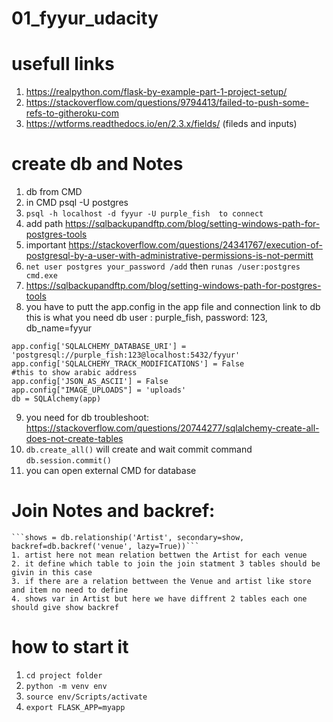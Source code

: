 # 01_fyyur_udacity


# usefull links

1. https://realpython.com/flask-by-example-part-1-project-setup/
2. https://stackoverflow.com/questions/9794413/failed-to-push-some-refs-to-githeroku-com
3. https://wtforms.readthedocs.io/en/2.3.x/fields/ (fileds and inputs)


# create db and Notes

1.  db from CMD 
2.  in CMD psql -U postgres
3.  ```psql -h localhost -d fyyur -U purple_fish  to connect```
4.  add path https://sqlbackupandftp.com/blog/setting-windows-path-for-postgres-tools
5.  important https://stackoverflow.com/questions/24341767/execution-of-postgresql-by-a-user-with-administrative-permissions-is-not-permitt
6.  ```net user postgres your_password /add``` then ```runas /user:postgres cmd.exe```
7. https://sqlbackupandftp.com/blog/setting-windows-path-for-postgres-tools
8. you have to putt the app.config in the app file and connection link to db  this is what you need db user : purple_fish, password: 123, db_name=fyyur

```
app.config['SQLALCHEMY_DATABASE_URI'] = 'postgresql://purple_fish:123@localhost:5432/fyyur'
app.config['SQLALCHEMY_TRACK_MODIFICATIONS'] = False
#this to show arabic address 
app.config['JSON_AS_ASCII'] = False
app.config["IMAGE_UPLOADS"] = 'uploads'
db = SQLAlchemy(app)
```

9. you need for db troubleshoot: https://stackoverflow.com/questions/20744277/sqlalchemy-create-all-does-not-create-tables
10. ```db.create_all()``` will create and wait commit command ```db.session.commit()```
11.  you can open external CMD for database


# Join Notes and backref:
    ```shows = db.relationship('Artist', secondary=show, backref=db.backref('venue', lazy=True))```
    1. artist here not mean relation bettwen the Artist for each venue
    2. it define which table to join the join statment 3 tables should be givin in this case
    3. if there are a relation bettween the Venue and artist like store and item no need to define
    4. shows var in Artist but here we have diffrent 2 tables each one should give show backref
    
# how to start it

1.  ```cd project folder```
2.  ``` python -m venv env ``` 
3.  ```source env/Scripts/activate```
4.  ```export FLASK_APP=myapp```


